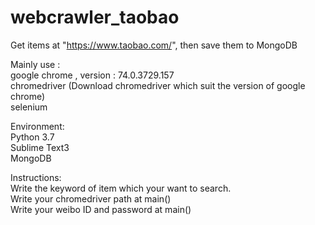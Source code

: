 # webcrawler_taobao

Get items at "https://www.taobao.com/", then save them to MongoDB  

Mainly use :  
google chrome , version : 74.0.3729.157  
chromedriver (Download chromedriver which suit the version of google chrome)  
selenium  

Environment:  
Python 3.7  
Sublime Text3  
MongoDB

Instructions:  
Write the keyword of item which your want to search.  
Write your chromedriver path at main()  
Write your weibo ID and password at main()  
